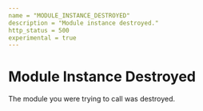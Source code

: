```yaml
---
name = "MODULE_INSTANCE_DESTROYED"
description = "Module instance destroyed."
http_status = 500
experimental = true
---
```


# Module Instance Destroyed

The module you were trying to call was destroyed.
